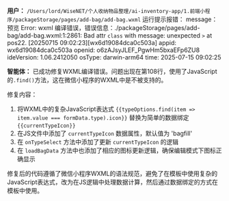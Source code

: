 **用户：** 
`/Users/lord/WiseNET/个人收纳物品整理/ai-inventory-app/1.前端小程序/packageStorage/pages/add-bag/add-bag.wxml` 运行提示报错： 
 message：预览 Error: wxml 编译错误，错误信息：./packageStorage/pages/add-bag/add-bag.wxml:1:2861: Bad attr `class` with message: unexpected `>` at pos22. [20250715 09:02:23][wx6d19084dca0c503a] 
 appid: wx6d19084dca0c503a 
 openid: o6zAJsyJLEF_PgwHm5bxaEFp6ZU8 
 ideVersion: 1.06.2412050 
 osType: darwin-arm64 
 time: 2025-07-15 09:02:25

**智能体：** 
已成功修复WXML编译错误。问题出现在第108行，使用了JavaScript的`.find()`方法，这在微信小程序的WXML中是不被支持的。

修复内容：
1. 将WXML中的复杂JavaScript表达式 `{{typeOptions.find(item => item.value === formData.type).icon}}` 替换为简单的数据绑定 `{{currentTypeIcon}}`
2. 在JS文件中添加了 `currentTypeIcon` 数据属性，默认值为 'bagfill'
3. 在 `onTypeSelect` 方法中添加了更新 `currentTypeIcon` 的逻辑
4. 在 `loadBagData` 方法中也添加了相应的图标更新逻辑，确保编辑模式下图标正确显示

修复后的代码遵循了微信小程序WXML的语法规范，避免了在模板中使用复杂的JavaScript表达式，改为在JS逻辑中处理数据计算，然后通过数据绑定的方式在模板中使用。